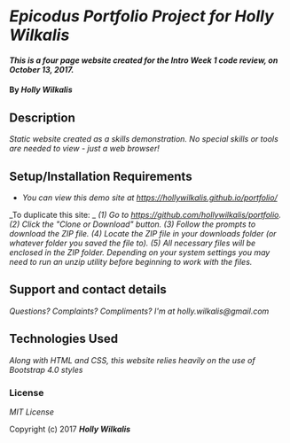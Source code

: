 # _Epicodus Portfolio Project for Holly Wilkalis_

#### _This is a four page website created for the Intro Week 1 code review, on October 13, 2017._

#### By _**Holly Wilkalis**_

## Description

_Static website created as a skills demonstration. No special skills or tools are needed to view - just a web browser!_

## Setup/Installation Requirements

* _You can view this demo site at https://hollywilkalis.github.io/portfolio/_

_To duplicate this site: _
_(1) Go to https://github.com/hollywilkalis/portfolio. (2) Click the "Clone or Download" button. (3) Follow the prompts to download the ZIP file. (4) Locate the ZIP file in your downloads folder (or whatever folder you saved the file to). (5) All necessary files will be enclosed in the ZIP folder. Depending on your system settings you may need to run an unzip utility before beginning to work with the files._

## Support and contact details

_Questions? Complaints? Compliments? I'm at holly.wilkalis@gmail.com_

## Technologies Used

_Along with HTML and CSS, this website relies heavily on the use of Bootstrap 4.0 styles_

### License

*MIT License*

Copyright (c) 2017 **_Holly Wilkalis_**
